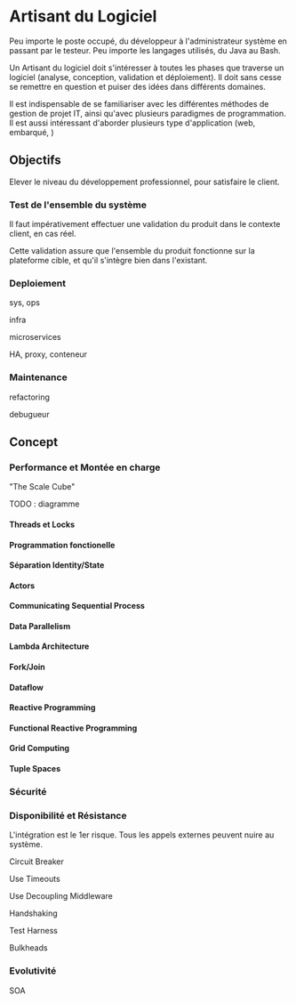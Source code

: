 # Artisant du Logiciel

Peu importe le poste occupé, du développeur à l'administrateur système en passant par le testeur.
Peu importe les langages utilisés, du Java au Bash.

Un Artisant du logiciel doit s'intéresser à toutes les phases que traverse un logiciel (analyse, conception, validation et déploiement).
Il doit sans cesse se remettre en question et puiser des idées dans différents domaines.

Il est indispensable de se familiariser avec les différentes méthodes de gestion de projet IT, ainsi qu'avec plusieurs paradigmes de programmation.
Il est aussi intéressant d'aborder plusieurs type d'application (web, embarqué, )


## Objectifs

Elever le niveau du développement professionnel, pour satisfaire le client.


### Test de l'ensemble du système

Il faut impérativement effectuer une validation du produit dans le contexte client, en cas réel.

Cette validation assure que l'ensemble du produit fonctionne sur la plateforme cible, et qu'il s'intègre bien dans l'existant.

### Deploiement

sys, ops

infra

microservices

HA, proxy, conteneur

### Maintenance

refactoring

debugueur


## Concept

### Performance et Montée en charge

"The Scale Cube"

TODO : diagramme

#### Threads et Locks

#### Programmation fonctionelle

#### Séparation Identity/State

#### Actors

#### Communicating Sequential Process

#### Data Parallelism

#### Lambda Architecture

#### Fork/Join

#### Dataflow

#### Reactive Programming

#### Functional Reactive Programming

#### Grid Computing

#### Tuple Spaces


### Sécurité

### Disponibilité et Résistance

L'intégration est le 1er risque. Tous les appels externes peuvent nuire au système.

Circuit Breaker

Use Timeouts

Use Decoupling Middleware

Handshaking

Test Harness

Bulkheads

### Evolutivité

SOA
